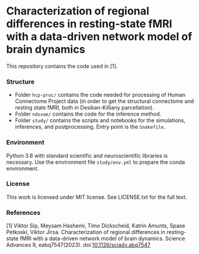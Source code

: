 

# Characterization of regional differences in resting-state fMRI with a data-driven network model of brain dynamics


This repository contains the code used in [1].


### Structure

- Folder `hcp-proc/` contains the code needed for processing of Human Connectome Project data (in order to get the structural connectome and resting state fMRI, both in Desikan-Killiany parcellation).
- Folder `ndsvae/` contains the code for the inference method.
- Folder `study/` contains the scripts and notebooks for the simulations, inferences, and postprocessing. Entry point is the `Snakefile`.


### Environment

Python 3.8 with standard scientific and neuroscientific libraries is necessary. Use the environment file `study/env.yml` to prepare the conda environment.


### License

This work is licensed under MIT license. See LICENSE.txt for the full text.


### References

[1] Viktor Sip, Meysam Hashemi, Timo Dickscheid, Katrin Amunts, Spase Petkoski, Viktor Jirsa. Characterization of regional differences in resting-state fMRI with a data-driven network model of brain dynamics. Science Advances 9, eabq7547(2023). doi:[10.1126/sciadv.abq7547](https://doi.org/10.1126/sciadv.abq7547)
